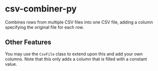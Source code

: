 # csv-combiner-py

Combines rows from multiple CSV files into one CSV file, adding a column specifying the original file for each row.

## Other Features

You may use the `CsvFile` class to extend upon this and add your own columns. Note that this only adds a column that is filled with a constant value.
